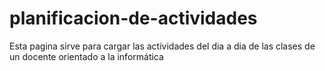 # planificacion-de-actividades
Esta pagina sirve para cargar las actividades del dia a dia de las clases de un docente orientado a la informática
